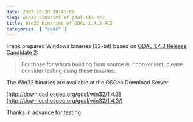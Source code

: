 ```yaml
---
date: 2007-10-28 20:41:08
slug: win32-binaries-of-gdal-143-rc2
title: Win32 binaries of GDAL 1.4.3 RC2
categories: [ "code" ]
---
```


Frank prepared Windows binaries (32-bit) based on [GDAL 1.4.3 Release Candidate 2](/2007/10/28/gdal-143-rc2/):



> For those for whom building from source is inconvenient, please consider testing using these binaries.








The Win32 binaries are available at the OSGeo Download Server:




[http://download.osgeo.org/gdal/win32/1.4.3](http://download.osgeo.org/gdal/win32/1.4.3/)





Thanks in advance for testing.
